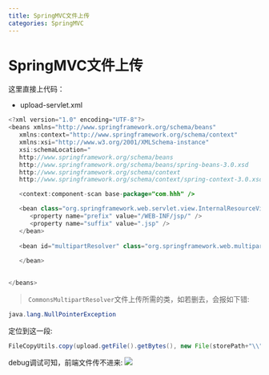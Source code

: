 ```yaml
---
title: SpringMVC文件上传
categories: SpringMVC
---
```


# SpringMVC文件上传
这里直接上代码：
- upload-servlet.xml
``` java
<?xml version="1.0" encoding="UTF-8"?>
<beans xmlns="http://www.springframework.org/schema/beans"
   xmlns:context="http://www.springframework.org/schema/context"
   xmlns:xsi="http://www.w3.org/2001/XMLSchema-instance"
   xsi:schemaLocation="
   http://www.springframework.org/schema/beans    
   http://www.springframework.org/schema/beans/spring-beans-3.0.xsd
   http://www.springframework.org/schema/context 
   http://www.springframework.org/schema/context/spring-context-3.0.xsd">

   <context:component-scan base-package="com.hhh" />

   <bean class="org.springframework.web.servlet.view.InternalResourceViewResolver">
      <property name="prefix" value="/WEB-INF/jsp/" />
      <property name="suffix" value=".jsp" />
   </bean>
   
   <bean id="multipartResolver" class="org.springframework.web.multipart.commons.CommonsMultipartResolver">
   
   </bean>
   

</beans>
```
> `CommonsMultipartResolver`文件上传所需的类，如若删去，会报如下错:

``` java
java.lang.NullPointerException
```
定位到这一段:
``` java
FileCopyUtils.copy(upload.getFile().getBytes(), new File(storePath+"\\"+file.getOriginalFilename()));
```
debug调试可知，前端文件传不进来:
![](SpringMVC文件上传/1.png)
